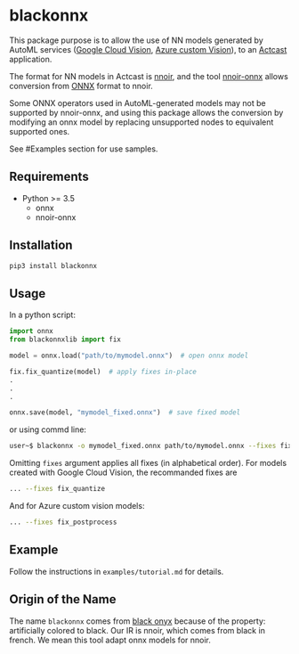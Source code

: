 # blackonnx

This package purpose is to allow the use of NN models generated by AutoML services ([Google Cloud Vision](https://cloud.google.com/vision/overview/docs#automl-vision),
[Azure custom Vision](https://azure.microsoft.com/en-us/services/cognitive-services/custom-vision-service/)),
to an [Actcast](https://actcast.io/) application.

The format for NN models in Actcast is [nnoir](https://github.com/Idein/nnoir), and the tool [nnoir-onnx](https://pypi.org/project/nnoir-onnx/) allows conversion from [ONNX](https://github.com/onnx/onnx) format to nnoir.

Some ONNX operators used in AutoML-generated models may not be supported by nnoir-onnx, and using this package allows the conversion by modifying an onnx model by replacing unsupported nodes to equivalent supported ones.

See #Examples section for use samples.

## Requirements

- Python >= 3.5
  - onnx
  - nnoir-onnx

## Installation

```bash
pip3 install blackonnx
```

## Usage

In a python script:

```python
import onnx
from blackonnxlib import fix

model = onnx.load("path/to/mymodel.onnx")  # open onnx model

fix.fix_quantize(model)  # apply fixes in-place
.
.
.

onnx.save(model, "mymodel_fixed.onnx")  # save fixed model
```

or using commd line:

```bash
user~$ blackonnx -o mymodel_fixed.onnx path/to/mymodel.onnx --fixes fix_quantize 
```

Omitting `fixes` argument applies all fixes (in alphabetical order).
For models created with Google Cloud Vision, the recommanded fixes are

```bash
... --fixes fix_quantize 
```

And for Azure custom vision models:

```bash
... --fixes fix_postprocess 
```

## Example

Follow the instructions in `examples/tutorial.md` for details.

## Origin of the Name

The name `blackonnx` comes from [black onyx](https://en.wikipedia.org/wiki/Onyx) because of the property: artificially colored to black. Our IR is nnoir, which comes from black in french.
We mean this tool adapt onnx models for nnoir.
